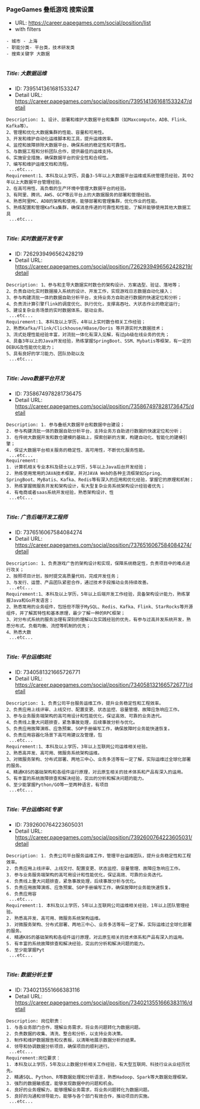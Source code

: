 ### PageGames 叠纸游戏 搜索设置
* URL: https://career.papegames.com/social/position/list
* with filters


```
- 城市 - 上海
- 职能分类- 平台类，技术研发类
- 搜索关键字 大数据


```


##### Title: 大数据运维
* ID: 7395141361681533247
* Detail URL: https://career.papegames.com/social/position/7395141361681533247/detail


```
Description: 1、设计、部署和维护大数据平台和集群（如Maxcompute，ADB、Flink、Kafka等）。
2、管理和优化大数据集群的性能、容量和可用性。
3、开发和维护自动化运维脚本和工具，提升运维效率。
4、监控和故障排除大数据平台，确保系统的稳定性和可靠性。
5、与数据工程和分析团队合作，提供最佳的运维支持。
6、实施安全措施，确保数据平台的安全性和合规性。
7、编写和维护运维文档和流程。
 ...etc...
Requirement:1、本科及以上学历，具备3-5年以上大数据平台运维或系统管理员经验，其中2年以上大数据平台管理经验。
2、在高可用性、高负载的生产环境中管理大数据平台的经验。
3、有阿里、腾讯、AWS、GCP等云平台上的大数据服务的部署和管理经验。
4、熟悉阿里MC、ADB的架构和使用，能够部署和管理集群，优化作业的性能。
5、熟练配置和管理Kafka集群，确保消息传递的可靠性和性能，了解并能够使用其他大数据工具
 ...etc...


```


##### Title: 实时数据开发专家
* ID: 7262939496562428219
* Detail URL: https://career.papegames.com/social/position/7262939496562428219/detail


```
Description: 1、参与和主导大数据实时数仓的架构设计、方案选型、验证、落地等；
2、负责自动化实时数据接入系统的设计、开发工作，实现游戏日志数据自动化接入；
3、参与构建流批一体的数据自助分析平台，支持业务方自助进行数据的快速定位和分析；
4、负责流计算引擎flink的调度优化、执行优化，支撑高吞吐、大状态作业的稳定运行;
5、建设复杂业务场景的实时数据体系，驱动业务。
 ...etc...
Requirement:1、本科及以上学历，4年以上实时数仓相关工作经验；
2、熟悉Kafka/Flink/Clickhouse/HBase/Doris 等开源实时大数据技术；
3、流式处理性能经验丰富，对流批一体化有深入见解，有过pb级在线业务的优先；
4、具备3年以上的Java开发经验，熟练掌握SpringBoot、SSM、Mybatis等框架，有一定的DEBUG及性能优化能力；
5、具有良好的学习能力、团队协助以及
 ...etc...


```


##### Title: Java数据平台开发
* ID: 7358674978281736475
* Detail URL: https://career.papegames.com/social/position/7358674978281736475/detail


```
Description: 1. 参与叠纸大数据平台和数据中台建设；
2. 参与构建流批一体的数据自助分析平台，支持业务方自助进行数据的快速定位和分析；
3. 在传统大数据开发和数仓建模的基础上，探索创新的方案，构建自动化、智能化的建模引擎；
4. 保证大数据平台相关服务的稳定性、高可用性，不断优化服务性能。
 ...etc...
Requirement:
1. 计算机相关专业本科及硕士以上学历，5年以上Java后台开发经验；
2. 熟练使用常用的JAVA技术框架，并对JAVA Web的各种主流框架如Spring、SpringBoot、MyBatis、Kafka、Redis等有深入的应用和优化经验，掌握它的原理和机制；
3. 熟练掌握微服务开发和架构设计，有大型复杂业务系统架构设计经验者优先；
4. 有电商或者saas系统开发经验，熟悉架构设计、性
 ...etc...


```


##### Title: 广告后端开发工程师
* ID: 7376516067584084274
* Detail URL: https://career.papegames.com/social/position/7376516067584084274/detail


```
Description: 1、负责游戏广告的架构设计和实现，保障系统稳定性，负责项目中的难点进行攻关；
2、按照项目计划，按时提交高质量代码，完成开发任务；
3、与发行、运营、产品团队紧密合作，通过技术手段推动业务持续改善。
 ...etc...
Requirement:1、本科及以上学历，5年以上后端开发工作经验，具备架构设计能力，熟练掌握Java和Go开发语言；
2、熟悉常用的业务组件，包括但不限于MySQL、Redis、Kafka、Flink、StarRocks等开源组件，并了解其特性和基本原理，最少了解一种的RPC框架；
3、对分布式系统的服务治理有深刻的理解以及实践经验的优先，有参与过高并发系统开发，熟悉分布式、负载均衡、流控等机制的优先；
4、熟悉大数
 ...etc...


```


##### Title: 平台运维SRE
* ID: 7340581321665726771
* Detail URL: https://career.papegames.com/social/position/7340581321665726771/detail


```
Description: 1、负责公司平台服务运维工作，提升业务稳定性和工程效率。
2、负责应用上线评审、上线交付、配置变更、状态监控、容量管理、故障应急响应工作。
3、参与业务服务端架构的高可用设计和性能优化，保证高效、可靠的业务迭代。
4、负责线上重大问题排查，紧急事故处理，后续事故分析与优化。
5、负责应用故障演练、应急预案、SOP手册编写工作，确保故障时业务能快速恢复。
6、负责应用容器化场景下高可用建议及管理，包
 ...etc...
Requirement:1、本科及以上学历，3年以上互联网公司运维相关经验。
2、熟悉高并发、高可用、微服务系统架构运维。
3、对微服务架构、分布式部署、两地三中心、业务多活等有一定了解，实际运维过全球化部署的服务。
4、精通K8S的基础架构和各组件运行原理，对云原生相关的技术体系和产品有深入的运用。
5、有丰富的系统故障排查和解决经验，突出的分析和解决问题的能力。
6、至少能掌握Python/GO等一至两种语言，有项目
 ...etc...


```


##### Title: 平台运维SRE专家
* ID: 7392600764223605031
* Detail URL: https://career.papegames.com/social/position/7392600764223605031/detail


```
Description: 1. 负责公司平台服务运维工作，管理平台运维团队，提升业务稳定性和工程效率。
2. 负责应用上线评审、上线交付、配置变更、状态监控、容量管理、故障应急响应工作。
3. 参与业务服务端架构的高可用设计和性能优化，保证高效、可靠的业务迭代。
4. 负责线上重大问题排查，紧急事故处理，后续事故分析与优化。
5. 负责应用故障演练、应急预案、SOP手册编写工作，确保故障时业务能快速恢复。
6. 负责应用容
 ...etc...
Requirement:1. 本科及以上学历，5年以上互联网公司运维相关经验，1年以上团队管理经验。
2. 熟悉高并发、高可用、微服务系统架构运维。
3. 对微服务架构、分布式部署、两地三中心、业务多活等有一定了解，实际运维过全球化部署的服务。
4. 精通K8S的基础架构和各组件运行原理，对云原生相关的技术体系和产品有深入的运用。
5. 有丰富的系统故障排查和解决经验，突出的分析和解决问题的能力。
6. 至少能掌握Pyt
 ...etc...


```


##### Title: 数据分析主管
* ID: 7340213551666383116
* Detail URL: https://career.papegames.com/social/position/7340213551666383116/detail


```
Description: 岗位职责：
1. 与各业务部门合作，理解业务需求，将业务问题转化为数据问题。
2. 负责数据的收集、清洗、整合和分析，以支持业务决策。
3. 制作和维护数据报告和仪表板，以清晰地展示数据分析的结果。
4. 领导和协调数据分析项目，确保项目的顺利进行。
 ...etc...
Requirement:岗位要求：
1. 本科及以上学历，5年及以上数据分析相关工作经验，有大型互联网、科技行业从业经历优先。
2. 精通SQL、Python、R等数据处理和分析语言，熟悉Hadoop、Spark等大数据处理框架。
3. 强烈的数据敏感度，能够发现数据中的问题和机会。
4. 良好的业务理解力，能够理解业务需求，将业务问题转化为数据问题。
5. 良好的沟通和领导能力，能够与各个部门有效合作，推动项目的实施。
 ...etc...


```
